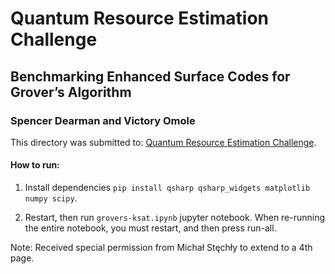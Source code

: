# **Quantum Resource Estimation Challenge**

## Benchmarking Enhanced Surface Codes for Grover’s Algorithm
### **Spencer Dearman and Victory Omole**

This directory was submitted to: [Quantum Resource Estimation Challenge](https://sites.google.com/view/qce2024-qre-workshops/qre-challenge).

#### How to run:
1. Install dependencies `pip install qsharp qsharp_widgets matplotlib numpy scipy`.

2. Restart, then run `grovers-ksat.ipynb` jupyter notebook. When re-running the entire notebook, you must restart, and then press run-all.

Note: Received special permission from Michał Stęchły to extend to a 4th page.